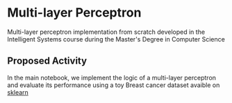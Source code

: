 # Multi-layer Perceptron

Multi-layer perceptron implementation from scratch developed in the Intelligent Systems course during the Master's Degree in Computer Science

## Proposed Activity

In the main notebook, we implement the logic of a multi-layer perceptron and evaluate its performance using a toy Breast cancer dataset avaible on [sklearn](https://scikit-learn.org/stable/modules/generated/sklearn.datasets.load_breast_cancer.html#sklearn.datasets.load_breast_cancer)
